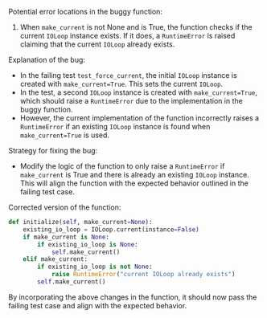 Potential error locations in the buggy function:
1. When `make_current` is not None and is True, the function checks if the current `IOLoop` instance exists. If it does, a `RuntimeError` is raised claiming that the current `IOLoop` already exists.

Explanation of the bug:
- In the failing test `test_force_current`, the initial `IOLoop` instance is created with `make_current=True`. This sets the current `IOLoop`.
- In the test, a second `IOLoop` instance is created with `make_current=True`, which should raise a `RuntimeError` due to the implementation in the buggy function.
- However, the current implementation of the function incorrectly raises a `RuntimeError` if an existing `IOLoop` instance is found when `make_current=True` is used.

Strategy for fixing the bug:
- Modify the logic of the function to only raise a `RuntimeError` if `make_current` is True and there is already an existing `IOLoop` instance. This will align the function with the expected behavior outlined in the failing test case.

Corrected version of the function:
```python
def initialize(self, make_current=None):
    existing_io_loop = IOLoop.current(instance=False)
    if make_current is None:
        if existing_io_loop is None:
            self.make_current()
    elif make_current:
        if existing_io_loop is not None:
            raise RuntimeError("current IOLoop already exists")
        self.make_current()
```

By incorporating the above changes in the function, it should now pass the failing test case and align with the expected behavior.